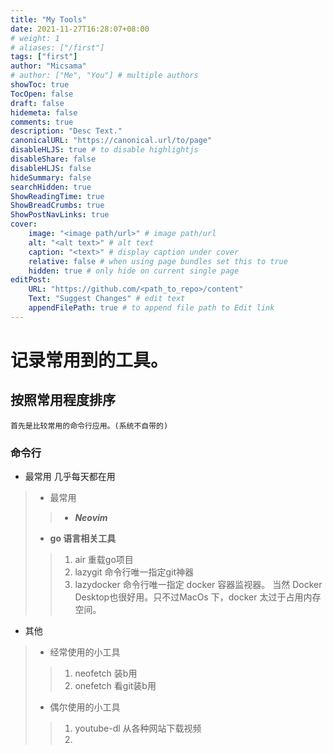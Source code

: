 ```yaml
---
title: "My Tools"
date: 2021-11-27T16:28:07+08:00
# weight: 1
# aliases: ["/first"]
tags: ["first"]
author: "Micsama"
# author: ["Me", "You"] # multiple authors
showToc: true
TocOpen: false
draft: false
hidemeta: false
comments: true
description: "Desc Text."
canonicalURL: "https://canonical.url/to/page"
disableHLJS: true # to disable highlightjs
disableShare: false
disableHLJS: false
hideSummary: false
searchHidden: true
ShowReadingTime: true
ShowBreadCrumbs: true
ShowPostNavLinks: true
cover:
    image: "<image path/url>" # image path/url
    alt: "<alt text>" # alt text
    caption: "<text>" # display caption under cover
    relative: false # when using page bundles set this to true
    hidden: true # only hide on current single page
editPost:
    URL: "https://github.com/<path_to_repo>/content"
    Text: "Suggest Changes" # edit text
    appendFilePath: true # to append file path to Edit link
---
```


# 记录常用到的工具。

## 按照常用程度排序
	首先是比较常用的命令行应用。(系统不自带的)
### 命令行
- 最常用 几乎每天都在用
> - 最常用 
>> - ***Neovim***
> - **go 语言相关工具**
>> 1. air 重载go项目
>> 2. lazygit 命令行唯一指定git神器
>> 3. lazydocker 命令行唯一指定 docker 容器监视器。
当然 Docker Desktop也很好用。只不过MacOs 下，docker 太过于占用内存空间。

- 其他
> - 经常使用的小工具
>> 1. neofetch 装b用
>> 2. onefetch 看git装b用
>- 偶尔使用的小工具
>> 1. youtube-dl 从各种网站下载视频
>> 2. 


